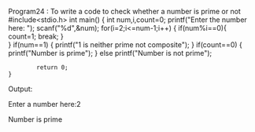 Program24 : To write a code to check whether a number is prime or not
#include<stdio.h>
int main()
{
	int num,i,count=0;
	printf("Enter the number here: ");
	scanf("%d",&num);
	for(i=2;i<=num-1;i++)
	{
	if(num%i==0){
		count=1;
		break;
	}	
	}
	if(num==1)
	{
		printf("1 is neither prime not composite");
	}
	if(count==0)
	{
		printf("Number is prime");
			}
	else
	printf("Number is not prime");
			
			return 0;
	}
Output:

Enter a number here:2

Number is prime
